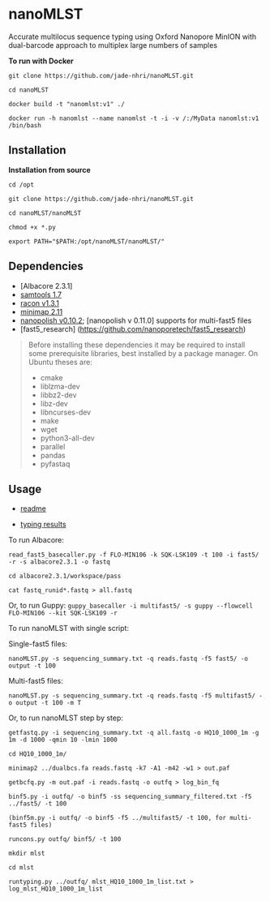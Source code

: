# nanoMLST
Accurate multilocus sequence typing using Oxford Nanopore MinION with dual-barcode approach to multiplex large numbers of samples

**To run with Docker**

``git clone https://github.com/jade-nhri/nanoMLST.git``

``cd nanoMLST``

``docker build -t "nanomlst:v1" ./``

``docker run -h nanomlst --name nanomlst -t -i -v /:/MyData nanomlst:v1 /bin/bash``

Installation
------------
**Installation from source**

``cd /opt``

``git clone https://github.com/jade-nhri/nanoMLST.git``

``cd nanoMLST/nanoMLST``

``chmod +x *.py``

``export PATH="$PATH:/opt/nanoMLST/nanoMLST/"``

## Dependencies

- [Albacore 2.3.1]
- [samtools 1.7](http://www.htslib.org/)
- [racon v1.3.1](https://github.com/isovic/racon)
- [minimap 2.11](https://github.com/lh3/minimap2)
- [nanopolish v0.10.2](https://github.com/jts/nanopolish); [nanopolish v 0.11.0] supports for multi-fast5 files
- [fast5_research] (https://github.com/nanoporetech/fast5_research)



 > Before installing these dependencies it may be required to install some
 > prerequisite libraries, best installed by a package manager. On Ubuntu
 > theses are:
 > * cmake
 > * liblzma-dev
 > * libbz2-dev
 > * libz-dev
 > * libncurses-dev
 > * make
 > * wget
 > * python3-all-dev
 > * parallel
 > * pandas
 > * pyfastaq

## Usage
- [readme](https://www.dropbox.com/s/f3i98sqy8ysvwmy/nanoMLST_readme.pdf?dl=0)

- [typing results](https://www.dropbox.com/s/januri0rjsyy5do/Supplemental_file_3.xlsx?dl=0)


To run Albacore:

``read_fast5_basecaller.py -f FLO-MIN106 -k SQK-LSK109 -t 100 -i fast5/ -r -s albacore2.3.1 -o fastq``

``cd albacore2.3.1/workspace/pass``

``cat fastq_runid*.fastq > all.fastq``

Or, to run Guppy:
``guppy_basecaller -i multifast5/ -s guppy --flowcell FLO-MIN106 --kit SQK-LSK109 -r``


To run nanoMLST with single script:

Single-fast5 files:

``nanoMLST.py -s sequencing_summary.txt -q reads.fastq -f5 fast5/ -o output -t 100``

Multi-fast5 files:

``nanoMLST.py -s sequencing_summary.txt -q reads.fastq -f5 multifast5/ -o output -t 100 -m T``

Or, to run nanoMLST step by step:

``getfastq.py -i sequencing_summary.txt -q all.fastq -o HQ10_1000_1m -g 1m -d 1000 -qmin 10 -lmin 1000``

``cd HQ10_1000_1m/``

``minimap2 ../dualbcs.fa reads.fastq -k7 -A1 -m42 -w1 > out.paf``

``getbcfq.py -m out.paf -i reads.fastq -o outfq > log_bin_fq``

``binf5.py -i outfq/ -o binf5 -ss sequencing_summary_filtered.txt -f5 ../fast5/ -t 100``

``(binf5m.py -i outfq/ -o binf5 -f5 ../multifast5/ -t 100, for multi-fast5 files)``

``runcons.py outfq/ binf5/ -t 100``

``mkdir mlst``

``cd mlst``

``runtyping.py ../outfq/ mlst_HQ10_1000_1m_list.txt > log_mlst_HQ10_1000_1m_list``

